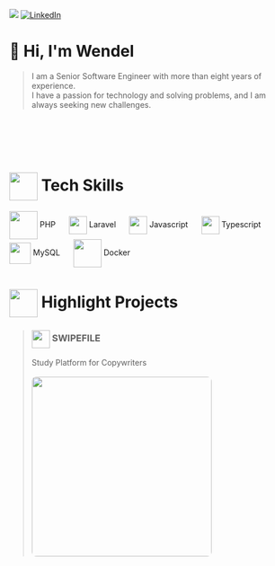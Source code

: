 ![](https://komarev.com/ghpvc/?username=wnsdev&label=Profile%20views&color=0e75b6&style=flat) 
[![LinkedIn](https://img.shields.io/badge/LinkedIn-%230077B5.svg?logo=linkedin&logoColor=white)](https://linkedin.com/in/wnsdev) 
# 👋 Hi, I'm Wendel
> I am a Senior Software Engineer with more than eight years of experience.<br />
> I have a passion for technology and solving problems, and I am always seeking new challenges.
<h1 class="heading-element">&nbsp;</h1>

<h1 class="heading-element"><img align=center src='https://www.svgrepo.com/show/429395/binary-circuit-cpu.svg' height=50 /> Tech Skills </h1>

<img align=center src='https://www.svgrepo.com/show/373969/php2.svg' height=50 /> PHP&nbsp;&nbsp;&nbsp;&nbsp;&nbsp;
<img align=center src='https://www.svgrepo.com/show/373472/blade.svg' height=32 /> Laravel&nbsp;&nbsp;&nbsp;&nbsp;&nbsp;
<img align=center src='https://www.svgrepo.com/show/373705/js-official.svg' height=32 /> Javascript&nbsp;&nbsp;&nbsp;&nbsp;&nbsp;
<img align=center src='https://www.svgrepo.com/show/374146/typescript-official.svg' height=32 /> Typescript&nbsp;&nbsp;&nbsp;&nbsp;&nbsp;
<img align=center src='https://www.svgrepo.com/show/373848/mysql.svg' height=38 /> MySQL&nbsp;&nbsp;&nbsp;&nbsp;&nbsp;
<img align=center src='https://www.svgrepo.com/show/373553/docker.svg' height=50 /> Docker

<h1 class="heading-element"><img align=center src='https://www.svgrepo.com/show/429383/creative-idea-ideation.svg' height=50 /> Highlight Projects </h1>


<blockquote>
<h3><img align=center src='https://swipefile.copysniper.com.br/assets/img/favicon.png' height=32 /> SWIPEFILE </h3>
Study Platform for Copywriters <br /><br />
<img align=center style="border-radius: 8px;" src='https://onkoder.com/_next/image?url=https%3A%2F%2Flh3.googleusercontent.com%2Fpw%2FAP1GczORbuMzSHflWcz8GUebao6Kj7Yh2OPYjC9skaPSiQ2vndH6VL1t6uqZ81_yg5gJ3M-r_miXQZAlRVh43MXBdlhlcQabCeEnxONmsLZEXHzAueWkq2g%3Dw4032-h2268-no&w=1920&q=75' height=320 />
</blockquote>
